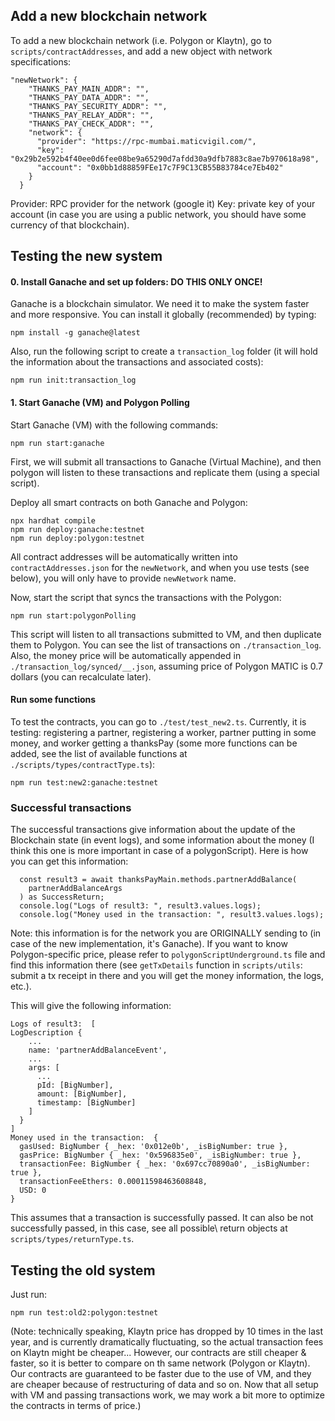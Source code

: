 ## Add a new blockchain network

To add a new blockchain network (i.e. Polygon or Klaytn), go to `scripts/contractAddresses`, and add a new object with network specifications:
```
"newNetwork": {
    "THANKS_PAY_MAIN_ADDR": "",
    "THANKS_PAY_DATA_ADDR": "",
    "THANKS_PAY_SECURITY_ADDR": "",
    "THANKS_PAY_RELAY_ADDR": "",
    "THANKS_PAY_CHECK_ADDR": "",
    "network": {
      "provider": "https://rpc-mumbai.maticvigil.com/",
      "key": "0x29b2e592b4f40ee0d6fee08be9a65290d7afdd30a9dfb7883c8ae7b970618a98",
      "account": "0x0bb1d88859FEe17c7F9C13CB55B83784ce7Eb402"
    }
  }
```
Provider: RPC provider for the network (google it)
Key: private key of your account (in case you are using a public network, you should have some currency of that blockchain).

## Testing the new system

#### 0. Install Ganache and set up folders: DO THIS ONLY ONCE!
Ganache is a blockchain simulator. We need it to make the system faster and more responsive. You can install it globally (recommended) by typing:
```
npm install -g ganache@latest
```

Also, run the following script to create a `transaction_log` folder (it will hold the information about the transactions and associated costs):
```
npm run init:transaction_log
```

#### 1. Start Ganache (VM) and Polygon Polling
Start Ganache (VM) with the following commands:
```
npm run start:ganache
```
First, we will submit all transactions to Ganache (Virtual Machine), and then polygon will listen to these transactions and replicate them (using a special script).

Deploy all smart contracts on both Ganache and Polygon:
```
npx hardhat compile
npm run deploy:ganache:testnet
npm run deploy:polygon:testnet
```

All contract addresses will be automatically written into `contractAddresses.json` for the `newNetwork`, and when you use tests (see below), you will only have to provide `newNetwork` name. 

Now, start the script that syncs the transactions with the Polygon:
```
npm run start:polygonPolling
```
This script will listen to all transactions submitted to VM, and then duplicate them to Polygon. You can see the list of transactions on `./transaction_log`. Also, the money price will be automatically appended in `./transaction_log/synced/__.json`, assuming price of Polygon MATIC is 0.7 dollars (you can recalculate later).



#### Run some functions
To test the contracts, you can go to `./test/test_new2.ts`.
Currently, it is testing: registering a partner, registering a worker, partner putting in some money, and worker getting a thanksPay (some more functions can be added, see the list of available functions at `./scripts/types/contractType.ts`):
```
npm run test:new2:ganache:testnet
```


### Successful transactions
The successful transactions give information about the update of the Blockchain state (in event logs),
and some information about the money (I think this one is more important in case of a polygonScript).
Here is how you can get this information:
```
  const result3 = await thanksPayMain.methods.partnerAddBalance(
    partnerAddBalanceArgs
  ) as SuccessReturn;
  console.log("Logs of result3: ", result3.values.logs);
  console.log("Money used in the transaction: ", result3.values.logs);
```
Note: this information is for the network you are ORIGINALLY sending to (in case of the new implementation, it's Ganache). If you want to know Polygon-specific price, please refer to `polygonScriptUnderground.ts` file and find this information there (see `getTxDetails` function in `scripts/utils`: submit a tx receipt in there and you will get the money information, the logs, etc.).

This will give the following information:
```
Logs of result3:  [
LogDescription {
    ...
    name: 'partnerAddBalanceEvent',
    ...        
    args: [
      ...
      pId: [BigNumber],
      amount: [BigNumber],
      timestamp: [BigNumber]
    ]
  }
]
Money used in the transaction:  {
  gasUsed: BigNumber { _hex: '0x012e0b', _isBigNumber: true },
  gasPrice: BigNumber { _hex: '0x596835e0', _isBigNumber: true },
  transactionFee: BigNumber { _hex: '0x697cc70890a0', _isBigNumber: true },
  transactionFeeEthers: 0.00011598463608848,
  USD: 0
}
```
This assumes that a transaction is successfully passed. It can also be not successfully passed, in this case, see all possible\ return objects at `scripts/types/returnType.ts`.


## Testing the old system

Just run:
```
npm run test:old2:polygon:testnet
```

(Note: technically speaking, Klaytn price has dropped by 10 times in the last year, and is currently dramatically fluctuating, so the actual transaction fees on Klaytn might be cheaper...
However, our contracts are still cheaper & faster, so it is better to compare on th same network (Polygon or Klaytn). Our contracts are guaranteed to be faster due to the use of VM, and they are cheaper because of restructuring of data and so on. Now that all setup with VM and passing transactions work, we may work a bit more to optimize the contracts in terms of price.) 
